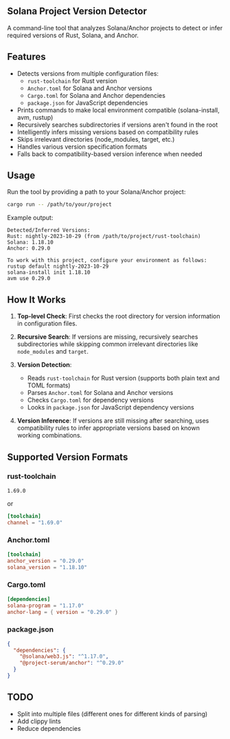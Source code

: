## Solana Project Version Detector

A command-line tool that analyzes Solana/Anchor projects to detect or infer required versions of Rust, Solana, and Anchor.

## Features

- Detects versions from multiple configuration files:
  - `rust-toolchain` for Rust version
  - `Anchor.toml` for Solana and Anchor versions
  - `Cargo.toml` for Solana and Anchor dependencies
  - `package.json` for JavaScript dependencies
- Prints commands to make local environment compatible (solana-install, avm, rustup)
- Recursively searches subdirectories if versions aren't found in the root
- Intelligently infers missing versions based on compatibility rules
- Skips irrelevant directories (node_modules, target, etc.)
- Handles various version specification formats
- Falls back to compatibility-based version inference when needed

## Usage

Run the tool by providing a path to your Solana/Anchor project:

```bash
cargo run -- /path/to/your/project
```

Example output:
```
Detected/Inferred Versions:
Rust: nightly-2023-10-29 (from /path/to/project/rust-toolchain)
Solana: 1.18.10
Anchor: 0.29.0

To work with this project, configure your environment as follows:
rustup default nightly-2023-10-29
solana-install init 1.18.10
avm use 0.29.0
```

## How It Works

1. **Top-level Check**: First checks the root directory for version information in configuration files.

2. **Recursive Search**: If versions are missing, recursively searches subdirectories while skipping common irrelevant directories like `node_modules` and `target`.

3. **Version Detection**:
   - Reads `rust-toolchain` for Rust version (supports both plain text and TOML formats)
   - Parses `Anchor.toml` for Solana and Anchor versions
   - Checks `Cargo.toml` for dependency versions
   - Looks in `package.json` for JavaScript dependency versions

4. **Version Inference**: If versions are still missing after searching, uses compatibility rules to infer appropriate versions based on known working combinations.

## Supported Version Formats

### rust-toolchain
```
1.69.0
```
or
```toml
[toolchain]
channel = "1.69.0"
```

### Anchor.toml
```toml
[toolchain]
anchor_version = "0.29.0"
solana_version = "1.18.10"
```

### Cargo.toml
```toml
[dependencies]
solana-program = "1.17.0"
anchor-lang = { version = "0.29.0" }
```

### package.json
```json
{
  "dependencies": {
    "@solana/web3.js": "^1.17.0",
    "@project-serum/anchor": "^0.29.0"
  }
}
```

## TODO

- Split into multiple files (different ones for different kinds of parsing)
- Add clippy lints
- Reduce dependencies
